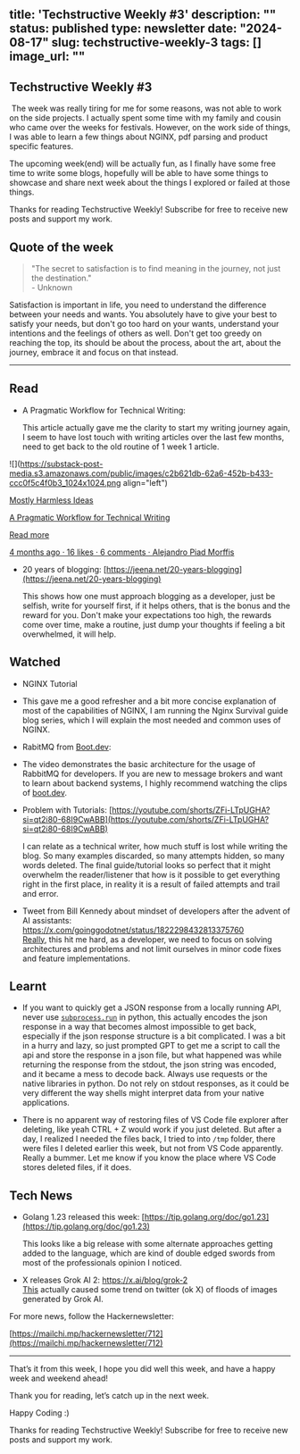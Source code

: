 title: 'Techstructive Weekly #3'
description: ""
status: published
type: newsletter
date: "2024-08-17"
slug: techstructive-weekly-3
tags: []
image_url: ""
---

## Techstructive Weekly #3

 The week was really tiring for me for some reasons, was not able to work on the side projects. I actually spent some time with my family and cousin who came over the weeks for festivals. However, on the work side of things, I was able to learn a few things about NGINX, pdf parsing and product specific features.

The upcoming week(end) will be actually fun, as I finally have some free time to write some blogs, hopefully will be able to have some things to showcase and share next week about the things I explored or failed at those things.

Thanks for reading Techstructive Weekly! Subscribe for free to receive new posts and support my work.

## Quote of the week

> "The secret to satisfaction is to find meaning in the journey, not just the destination."  
> \- Unknown

Satisfaction is important in life, you need to understand the difference between your needs and wants. You absolutely have to give your best to satisfy your needs, but don't go too hard on your wants, understand your intentions and the feelings of others as well. Don't get too greedy on reaching the top, its should be about the process, about the art, about the journey, embrace it and focus on that instead.

---

## Read

* A Pragmatic Workflow for Technical Writing:
    
    This article actually gave me the clarity to start my writing journey again, I seem to have lost touch with writing articles over the last few months, need to get back to the old routine of 1 week 1 article.
    

![](https://substack-post-media.s3.amazonaws.com/public/images/c2b621db-62a6-452b-b433-ccc0f5c4f0b3_1024x1024.png align="left")

[Mostly Harmless Ideas](https://blog.apiad.net/p/a-pragmatic-workflow-for-technical?utm_source=substack&utm_campaign=post_embed&utm_medium=web)

[A Pragmatic Workflow for Technical Writing](https://blog.apiad.net/p/a-pragmatic-workflow-for-technical?utm_source=substack&utm_campaign=post_embed&utm_medium=web)

[Read more](https://blog.apiad.net/p/a-pragmatic-workflow-for-technical?utm_source=substack&utm_campaign=post_embed&utm_medium=web)

[4 months ago · 16 likes · 6 comments · Alejandro Piad Morffis](https://blog.apiad.net/p/a-pragmatic-workflow-for-technical?utm_source=substack&utm_campaign=post_embed&utm_medium=web)

* 20 years of blogging: [https://jeena.net/20-years-blogging](https://jeena.net/20-years-blogging)
    
    This shows how one must approach blogging as a developer, just be selfish, write for yourself first, if it helps others, that is the bonus and the reward for you. Don't make your expectations too high, the rewards come over time, make a routine, just dump your thoughts if feeling a bit overwhelmed, it will help.
    

## Watched

* NGINX Tutorial
    

* This gave me a good refresher and a bit more concise explanation of most of the capabilities of NGINX, I am running the Nginx Survival guide blog series, which I will explain the most needed and common uses of NGINX.
    
* RabitMQ from [Boot.dev](http://Boot.dev):
    

* The video demonstrates the basic architecture for the usage of RabbitMQ for developers. If you are new to message brokers and want to learn about backend systems, I highly recommend watching the clips of [boot.dev](http://boot.dev).
    
* Problem with Tutorials: [https://youtube.com/shorts/ZFi-LTpUGHA?si=qt2i80-68I9CwABB](https://youtube.com/shorts/ZFi-LTpUGHA?si=qt2i80-68I9CwABB)
    
    I can relate as a technical writer, how much stuff is lost while writing the blog. So many examples discarded, so many attempts hidden, so many words deleted. The final guide/tutorial looks so perfect that it might overwhelm the reader/listener that how is it possible to get everything right in the first place, in reality it is a result of failed attempts and trail and error.
    
* Tweet from Bill Kennedy about mindset of developers after the advent of AI assistants: [https://x.com/goinggodotnet/status/1822298432813375760  
    Really](https://x.com/goinggodotnet/status/1822298432813375760￼Really), this hit me hard, as a developer, we need to focus on solving architectures and problems and not limit ourselves in minor code fixes and feature implementations.
    

## Learnt

* If you want to quickly get a JSON response from a locally running API, never use [`subprocess.run`](http://subprocess.run) in python, this actually encodes the json response in a way that becomes almost impossible to get back, especially if the json response structure is a bit complicated. I was a bit in a hurry and lazy, so just prompted GPT to get me a script to call the api and store the response in a json file, but what happened was while returning the response from the stdout, the json string was encoded, and it became a mess to decode back. Always use requests or the native libraries in python. Do not rely on stdout responses, as it could be very different the way shells might interpret data from your native applications.
    
* There is no apparent way of restoring files of VS Code file explorer after deleting, like yeah CTRL + Z would work if you just deleted. But after a day, I realized I needed the files back, I tried to into `/tmp` folder, there were files I deleted earlier this week, but not from VS Code apparently. Really a bummer. Let me know if you know the place where VS Code stores deleted files, if it does.
    

## Tech News

* Golang 1.23 released this week: [https://tip.golang.org/doc/go1.23](https://tip.golang.org/doc/go1.23)
    
    This looks like a big release with some alternate approaches getting added to the language, which are kind of double edged swords from most of the professionals opinion I noticed.
    
* X releases Grok AI 2: [https://x.ai/blog/grok-2  
    This](https://x.ai/blog/grok-2￼This) actually caused some trend on twitter (ok X) of floods of images generated by Grok AI.
    

For more news, follow the Hackernewsletter:

[https://mailchi.mp/hackernewsletter/712](https://mailchi.mp/hackernewsletter/712)

---

That’s it from this week, I hope you did well this week, and have a happy week and weekend ahead!

Thank you for reading, let’s catch up in the next week.

Happy Coding :)

Thanks for reading Techstructive Weekly! Subscribe for free to receive new posts and support my work.
